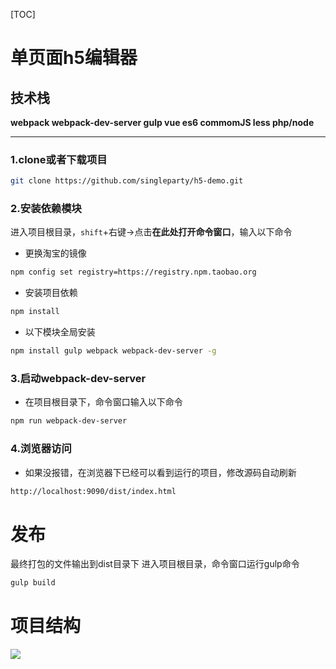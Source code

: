 [TOC]
# **单页面h5编辑器**
## **技术栈**
**webpack webpack-dev-server gulp vue es6 commomJS less php/node**
***
### 1.clone或者下载项目
```bash
git clone https://github.com/singleparty/h5-demo.git
```
### 2.安装依赖模块
进入项目根目录，`shift`+右键->点击**在此处打开命令窗口**，输入以下命令

* 更换淘宝的镜像
```bash
npm config set registry=https://registry.npm.taobao.org
```
* 安装项目依赖
```bash
npm install
```
* 以下模块全局安装
```bash
npm install gulp webpack webpack-dev-server -g
```
### 3.启动webpack-dev-server

* 在项目根目录下，命令窗口输入以下命令
```bash
npm run webpack-dev-server
```
### 4.浏览器访问

* 如果没报错，在浏览器下已经可以看到运行的项目，修改源码自动刷新
```bash
http://localhost:9090/dist/index.html
```

# **发布**

最终打包的文件输出到dist目录下
进入项目根目录，命令窗口运行gulp命令
```bash
gulp build
```
# **项目结构**

![](http://00an.com/image/demo/6.png)